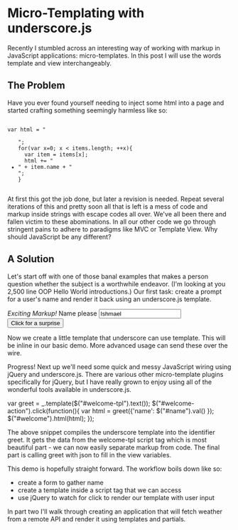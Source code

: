 Micro-Templating with underscore.js
===================================

Recently I stumbled across an interesting way of working with markup in 
JavaScript applications: micro-templates.  In this post I will use the
words template and view interchangeably.

The Problem
-----------

Have you ever found yourself needing to inject some html into a page and 
started crafting something seemingly harmless like so:

<pre><code>
var html = "<ul>";
for(var x=0; x < items.length; ++x){
  var item = items[x];
  html += "<li>" + item.name + "</li>";
}
</code></pre>

At first this got the job done, but later a revision is needed. Repeat 
several iterations of this and pretty soon all that is left is a mess 
of code and markup inside strings with escape codes all over.  We've all 
been there and fallen victim to these abominations.  In all our other
code we go through stringent pains to adhere to paradigms like MVC or
Template View.  Why should JavaScript be any different?


A Solution
----------

Let's start off with one of those banal examples that makes a person
question whether the subject is a worthwhile endeavor.  (I'm looking at you 2,500 
line OOP Hello World introductions.)  Our first task: create a prompt for a 
user's name and render it back using an underscore.js template.

  <div id="welcome"></div>
  <form>
  <em>Exciting Markup!</em>
  <label for="name">Name please</label>
  <input name="name" id="name" value="Ishmael" />
  <input type="button" id="welcome-action" value="Click for a surprise" />
  </form>

Now we create a little template that underscore can use template.  This will be 
inline in our basic demo.  More advanced usage can send these over the wire.

  <script type="text/html" id="welcome-tpl">
  <em>Exciting Template!</em>
  <strong >Hello <%= name %></strong>
  </script>

Progress!  Next up we'll need some quick and messy JavaScript wiring
using jQuery and underscore.js.  There are various other micro-template
plugins specifically for jQuery, but I have really grown to enjoy using
all of the wonderful tools available in underscore.js.

  var greet = _.template($("#welcome-tpl").text());
  $("#welcome-action").click(function(){
      var html = greet({'name': $("#name").val() });
      $("#welcome").html(html);
  });

The above snippet compiles the underscore template into the identifier
greet.  It gets the data from the welcome-tpl script tag which is most
beautiful part - we can now easily separate markup from code.  The final
part is calling greet with json to fill in the view variables.

This demo is hopefully straight forward.  The workflow boils down like
so:
 - create a form to gather name
 - create a template inside a script tag that we can access
 - use jQuery to watch for click to render our template with user input

In part two I'll walk through creating an application that will fetch
weather from a remote API and render it using templates and partials.

